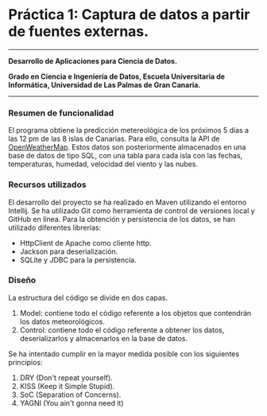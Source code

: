 # Práctica 1: Captura de datos a partir de fuentes externas.

---
**Desarrollo de Aplicaciones para Ciencia de Datos.**

**Grado en Ciencia e Ingeniería de Datos, Escuela Universitaria de Informática,
Universidad de Las Palmas de Gran Canaria.**

---

### Resumen de funcionalidad

El programa obtiene la predicción metereológica de los próximos 5 días a las 12 pm de las 8 islas de Canarias. Para ello,
consulta la API de [OpenWeatherMap](https://https://openweathermap.org/api "OpenWeatherMap"). Estos datos son posteriormente
almacenados en una base de datos de tipo SQL, con una tabla para cada isla con las fechas, temperaturas, humedad,
velocidad del viento y las nubes.

### Recursos utilizados

El desarrollo del proyecto se ha realizado en Maven utilizando el entorno Intellij. Se ha utilizado Git como herramienta
de control de versiones local y GitHub en línea. Para la obtención y persistencia de los datos, se han utilizado diferentes
librerías:
* HttpClient de Apache como cliente http.
* Jackson para deserialización.
* SQLite y JDBC para la persistencia.

### Diseño

La estructura del código se divide en dos capas.
1. Model: contiene todo el código referente a los objetos que contendrán los datos meteorológicos.
2. Control: contiene todo el código referente a obtener los datos, deserializarlos y almacenarlos en la base de datos.

Se ha intentado cumplir en la mayor medida posible con los siguientes principios:
1. DRY (Don't repeat yourself).
2. KISS (Keep it Simple Stupid).
3. SoC (Separation of Concerns).
4. YAGNI (You ain't gonna need it)
